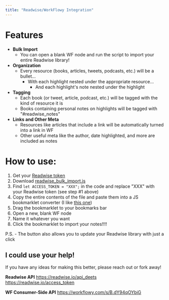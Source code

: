 ```yaml
---
title: "Readwise/WorkFlowy Integration"
---
```

# Features

- **Bulk Import**
    - You can open a blank WF node and run the script to import your entire Readwise library!
- **Organization**
    - Every resource (books, articles, tweets, podcasts, etc.) will be a bullet...
        - With each highlight nested under the appropriate resource...
            - And each highlight's note nested under the highlight
- **Tagging**
    - Each book (or tweet, article, podcast, etc.) will be tagged with the kind of resource it is
    - Books containing personal notes on highlights will be tagged with "#readwise_notes"
- **Links and Other Meta**
    - Resources like articles that include a link will be automatically turned into a link in WF
    - Other useful meta like the author, date highlighted, and more are included as notes

# How to use:
1. Get your [Readwise token](https://readwise.io/access_token)
2. Download [readwise_bulk_import.js](https://github.com/zackdn/wf-readwise-integration/blob/main/readwise_bulk_import.js)
3. Find `let ACCESS_TOKEN = "XXX";` in the code and replace "XXX" with your Readwise token (see step #1 above)
4. Copy the entire contents of the file and paste them into a JS bookmarklet converter (I like [this one](https://www.yourjs.com/bookmarklet/))
5. Drag the bookmarklet to your bookmarks bar
6. Open a new, blank WF node
7. Name it whatever you want
8. Click the bookmarklet to import your notes!!!!

P.S. - The button also allows you to update your Readwise library with just a click

## I could use your help!

If you have any ideas for making this better, please reach out or fork away! 

**Readwise API** 
https://readwise.io/api_deets
https://readwise.io/access_token 

**WF Consumer-Side API** 
https://workflowy.com/s/B.dY94qOYbiG 
